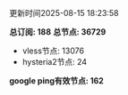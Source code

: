 更新时间2025-08-15 18:23:58

**总订阅: 188**
**总节点: 36729**
- vless节点: 13076
- hysteria2节点: 24

**google ping有效节点: 162**
